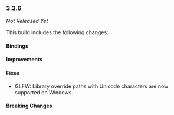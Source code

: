 ### 3.3.6

_Not Released Yet_

This build includes the following changes:

#### Bindings

#### Improvements

#### Fixes

- GLFW: Library override paths with Unicode characters are now supported on Windows.

#### Breaking Changes
